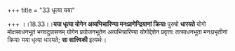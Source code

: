 +++
title = "33 धृत्या यया"

+++
।।18.33।।**यया धृत्या योगेन अव्यभिचारिण्या मनःप्राणेन्द्रियाणां
क्रियाः** पुरुषो **धारयते** योगो मोक्षसाधनभूतं भगवदुपासनम् योगेन
प्रयोजनभूतेन अव्यभिचारिण्या योगोद्देशेन प्रवृत्ताः तत्साधनभूता
मनःप्रभृतीनां क्रियाः यया धृत्या धारयते; **सा सात्त्विकी** इत्यर्थः।

